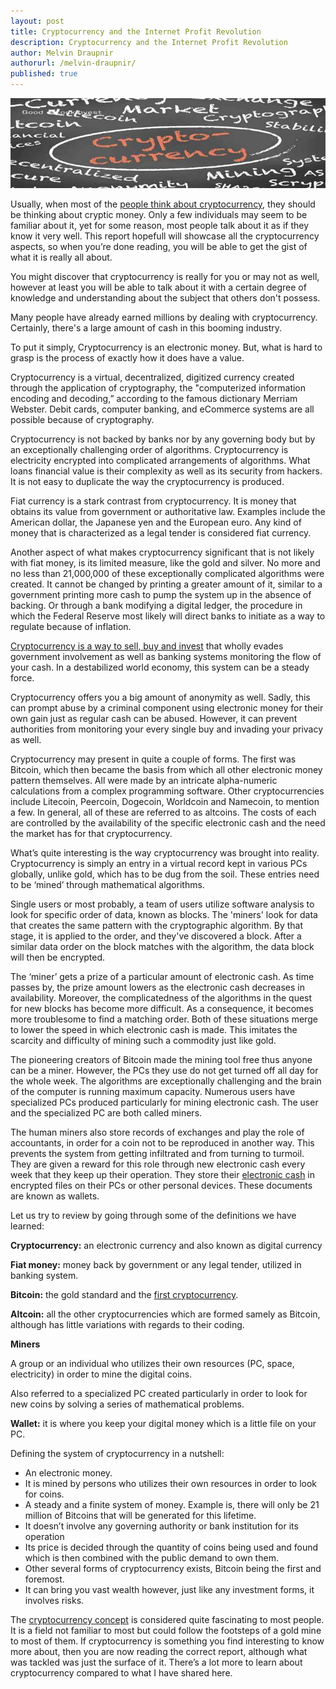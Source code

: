 ```yaml
---
layout: post
title: Cryptocurrency and the Internet Profit Revolution
description: Cryptocurrency and the Internet Profit Revolution
author: Melvin Draupnir
authorurl: /melvin-draupnir/
published: true
---
```


<center><img src="/images/cryptocurrency-internet.jpg" alt="cryptocurrency internet"/></center>

<p>Usually, when most of the <a href="/how-halving-affects-the-bitcoin/">people think about cryptocurrency</a>, they should be thinking about cryptic money. Only a few individuals may seem to be familiar about it, yet for some reason, most people talk about it as if they know it very well. This report hopefull will showcase all the cryptocurrency aspects, so when you’re done reading, you will be able to get the gist of what it is really all about.</p>

<p>You might discover that cryptocurrency is really for you or may not as well, however at least you will be able to talk about it with a certain degree of knowledge and understanding about the subject that others don't possess.</p>

<p>Many people have already earned millions by dealing with cryptocurrency. Certainly, there's a large amount of cash in this booming industry.</p>

<p>To put it simply, Cryptocurrency is an electronic money. But, what is hard to grasp is the process of exactly how it does have a value. </p>

<p>Cryptocurrency is a virtual, decentralized, digitized currency created through the application of cryptography, the "computerized information encoding and decoding,” according to the famous dictionary Merriam Webster. Debit cards, computer banking, and eCommerce systems are all possible because of cryptography.</p>

<p>Cryptocurrency is not backed by banks nor by any governing body but by an exceptionally challenging order of algorithms. Cryptocurrency is electricity encrypted into complicated arrangements of algorithms. What loans financial value is their complexity as well as its security from hackers. It is not easy to duplicate the way the cryptocurrency is produced.</p>

<p>Fiat currency is a stark contrast from cryptocurrency. It is money that obtains its value from government or authoritative law. Examples include the American dollar, the Japanese yen and the European euro. Any kind of money that is characterized as a legal tender is considered fiat currency.</p>

<p>Another aspect of what makes cryptocurrency significant that is not likely with fiat money, is its limited measure, like the gold and silver. No more and no less than 21,000,000 of these exceptionally complicated algorithms were created. It cannot be changed by printing a greater amount of it, similar to a government printing more cash to pump the system up in the absence of backing. Or through a bank modifying a digital ledger, the procedure in which the Federal Reserve most likely will direct banks to initiate as a way to regulate because of inflation. </p>

<p><a href="/advantages-of-using-digital-currencies/">Cryptocurrency is a way to sell, buy and invest</a> that wholly evades government involvement as well as banking systems monitoring the flow of your cash. In a destabilized world economy, this system can be a steady force.</p>

<p>Cryptocurrency offers you a big amount of anonymity as well. Sadly, this can prompt abuse by a criminal component using electronic money for their own gain just as regular cash can be abused. However, it can prevent authorities from monitoring your every single buy and invading your privacy as well.</p>

<p>Cryptocurrency may present in quite a couple of forms. The first was Bitcoin, which then became the basis from which all other electronic money pattern themselves. All were made by an intricate alpha-numeric calculations from a complex programming software. Other cryptocurrencies include Litecoin, Peercoin, Dogecoin, Worldcoin and Namecoin, to mention a few. In general, all of these are referred to as altcoins. The costs of each are controlled by the availability of the specific electronic cash and the need the market has for that cryptocurrency.</p>

<p>What’s quite interesting is the way cryptocurrency was brought into reality. Cryptocurrency is simply an entry in a virtual record kept in various PCs globally, unlike gold, which has to be dug from the soil. These entries need to be ‘mined’ through mathematical algorithms. </p>

<p>Single users or most probably, a team of users utilize software analysis to look for specific order of data, known as blocks. The 'miners' look for data that creates the same pattern with the cryptographic algorithm. By that stage, it is applied to the order, and they've discovered a block. After a similar data order on the block matches with the algorithm, the data block will then be encrypted. </p>

<p>The ‘miner’ gets a prize of a particular amount of electronic cash. As time passes by, the prize amount lowers as the electronic cash decreases in availability. Moreover, the complicatedness of the algorithms in the quest for new blocks has become more difficult. As a consequence, it becomes more troublesome to find a matching order. Both of these situations merge to lower the speed in which electronic cash is made. This imitates the scarcity and difficulty of mining such a commodity just like gold.</p>

<p>The pioneering creators of Bitcoin made the mining tool free thus anyone can be a miner. However, the PCs they use do not get turned off all day for the whole week. The algorithms are exceptionally challenging and the brain of the computer is running maximum capacity. Numerous users have specialized PCs produced particularly for mining electronic cash. The user and the specialized PC are both called miners.</p>

<p>The human miners also store records of exchanges and play the role of accountants, in order for a coin not to be reproduced in another way. This prevents the system from getting infiltrated and from turning to turmoil. They are given a reward for this role through new electronic cash every week that they keep up their operation. They store their <a href="/the-settlement-of-virtual-currency/">electronic cash</a> in encrypted files on their PCs or other personal devices. These documents are known as wallets.</p>

<p>Let us try to review by going through some of the definitions we have learned:</p>

<p><strong>Cryptocurrency:</strong>  an electronic currency and also known as digital currency</p>

<p><strong>Fiat money:</strong> money back by government or any legal tender, utilized in banking system. </p>

<p><strong>Bitcoin:</strong> the gold standard and the <a href="/bitcoin-will-be-licensed-in-alaska-soon/">first cryptocurrency</a>. </p>

<p><strong>Altcoin:</strong> all the other cryptocurrencies which are formed samely as Bitcoin, although has little variations  with regards to their coding. </p>

<p><strong>Miners</strong></p>

<p>A group or an individual who utilizes their own resources (PC, space, electricity) in order to mine the digital coins. </p>

<p>Also referred to a specialized PC created particularly in order to look for new coins by solving a series of mathematical problems. </p>

<p><strong>Wallet:</strong> it is where you keep your digital money which is a little file on your PC.</p>

<p>Defining the system of cryptocurrency in a nutshell:</p>

<ul>
<li>An electronic money. </li>

<li>It is mined by persons who utilizes their own resources in order to look for coins. </li>

<li>A steady and a finite system of money. Example is, there will only be 21 million of Bitcoins that will be generated for this lifetime.</li>

<li>It doesn’t involve any governing authority or bank institution for its operation</li>

<li>Its price is decided through the quantity of coins being used and found which is then combined with the public demand to own them. </li>

<li>Other several forms of cryptocurrency exists, Bitcoin being the first and foremost.</li>

<li>It can bring you vast wealth however, just like any investment forms, it involves risks.</li>
</ul>
<p>The <a href="/pro-and-cons-of-bitcoin-mining/">cryptocurrency concept</a> is considered quite fascinating to most people. It is a field not familiar to most but could follow the footsteps of a gold mine to most of them. If cryptocurrency is something you find interesting to know more about, then you are now reading the correct report, although what was tackled was just the surface of it. There’s a lot more to learn about cryptocurrency compared to what I have shared here. </p>
